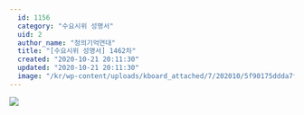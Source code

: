 ```yaml
---
  id: 1156
  category: "수요시위 성명서"
  uid: 2
  author_name: "정의기억연대"
  title: "[수요시위 성명서] 1462차"
  created: "2020-10-21 20:11:30"
  updated: "2020-10-21 20:11:30"
  image: "/kr/wp-content/uploads/kboard_attached/7/202010/5f90175ddda7f6299692.jpg"
---
```

![](/kr/wp-content/uploads/kboard_attached/7/202010/5f90175ddda7f6299692.jpg)